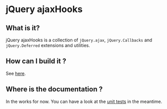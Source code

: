 jQuery ajaxHooks
================

What is it?
-----------

jQuery ajaxHooks is a collection of `jQuery.ajax`, `jQuery.Callbacks` and `jQuery.Deferred` extensions and utilities.

How can I build it ?
--------------------

See [here](https://github.com/jaubourg/ajaxHooks/blob/master/doc/BUILD.md).

Where is the documentation ?
----------------------------

In the works for now. You can have a look at the [unit tests](https://github.com/jaubourg/ajaxHooks/tree/master/test/unit) in the meantime.

